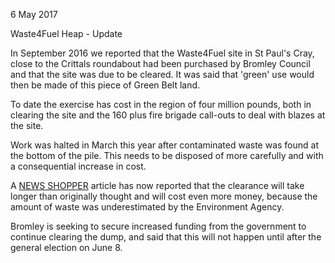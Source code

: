 6 May 2017

Waste4Fuel Heap - Update

In September 2016 we reported that the Waste4Fuel site in St Paul's Cray, close to the Crittals roundabout had been purchased by Bromley Council and that the site was due to be cleared. It was said that 'green' use would then be made of this piece of Green Belt land.

To date the exercise has cost in the region of four million pounds, both in clearing the site and the 160 plus fire brigade call-outs to deal with blazes at the site.

Work was halted in March this year after contaminated waste was found at the bottom of the pile. This needs to be disposed of more carefully and with a consequential increase in cost.

A [NEWS SHOPPER](http://www.newsshopper.co.uk/news/bexley/) article has now reported that the clearance will take longer than originally thought and will cost even more money, because the amount of waste was underestimated by the Environment Agency.

Bromley is seeking to secure increased funding from the government to continue clearing the dump, and said that this will not happen until after the general election on June 8.
